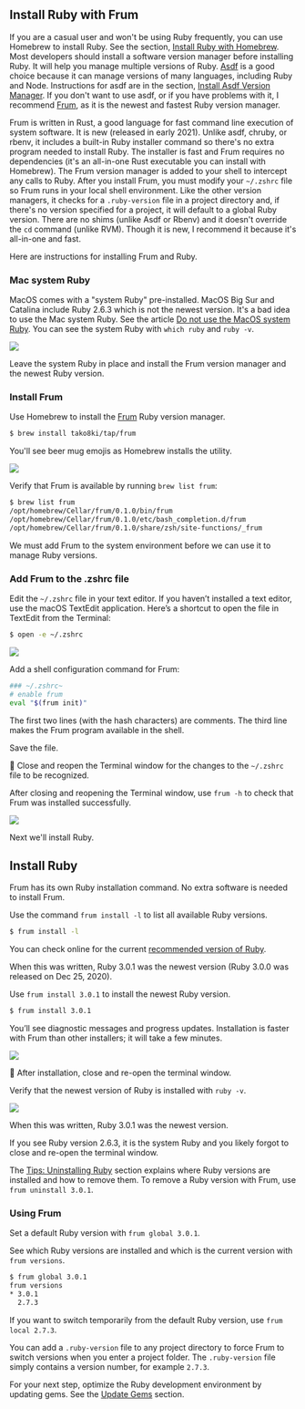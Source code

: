 ## Install Ruby with Frum

If you are a casual user and won't be using Ruby frequently, you can use Homebrew to install Ruby. See the section, [Install Ruby with Homebrew](/ruby/13.html). Most developers should install a software version manager before installing Ruby. It will help you manage multiple versions of Ruby. [Asdf](https://asdf-vm.com/) is a good choice because it can manage versions of many languages, including Ruby and Node. Instructions for asdf are in the section, [Install Asdf Version Manager](/ruby/5.html). If you don't want to use asdf, or if you have problems with it, I recommend [Frum](https://github.com/TaKO8Ki/frum), as it is the newest and fastest Ruby version manager.

Frum is written in Rust, a good language for fast command line execution of system software. It is new (released in early 2021). Unlike asdf, chruby, or rbenv, it includes a built-in Ruby installer command so there's no extra program needed to install Ruby. The installer is fast and Frum requires no dependencies (it's an all-in-one Rust executable you can install with Homebrew). The Frum version manager is added to your shell to intercept any calls to Ruby. After you install Frum, you must modify your `~/.zshrc` file so Frum runs in your local shell environment. Like the other version managers, it checks for a `.ruby-version` file in a project directory and, if there's no version specified for a project, it will default to a global Ruby version. There are no shims (unlike Asdf or Rbenv) and it doesn't override the  `cd` command (unlike RVM). Though it is new, I recommend it because it's all-in-one and fast.

Here are instructions for installing Frum and Ruby.

### Mac system Ruby

MacOS comes with a "system Ruby" pre-installed. MacOS Big Sur and Catalina include Ruby 2.6.3 which is not the newest version. It's a bad idea to use the Mac system Ruby. See the article [Do not use the MacOS system Ruby](/faq/do-not-use-mac-system-ruby/index.html). You can see the system Ruby with `which ruby` and `ruby -v`.

![](/assets/images/ruby/macos-system-ruby.png)

Leave the system Ruby in place and install the Frum version manager and the newest Ruby version.

### Install Frum

Use Homebrew to install the [Frum](https://github.com/TaKO8Ki/frum) Ruby version manager.

```bash
$ brew install tako8ki/tap/frum
```

You'll see beer mug emojis as Homebrew installs the utility.

![](/assets/images/ruby/install-frum.png)

Verify that Frum is available by running `brew list frum`:

```bash
$ brew list frum
/opt/homebrew/Cellar/frum/0.1.0/bin/frum
/opt/homebrew/Cellar/frum/0.1.0/etc/bash_completion.d/frum
/opt/homebrew/Cellar/frum/0.1.0/share/zsh/site-functions/_frum
```

We must add Frum to the system environment before we can use it to manage Ruby versions.

### Add Frum to the .zshrc file

Edit the `~/.zshrc` file in your text editor. If you haven’t installed a text editor, use the macOS TextEdit application. Here’s a shortcut to open the file in TextEdit from the Terminal:

```bash
$ open -e ~/.zshrc
```

![](/assets/images/ruby/add-frum-to-zshrc.png)

Add a shell configuration command for Frum:

```bash
### ~/.zshrc~
# enable frum
eval "$(frum init)"
```

The first two lines (with the hash characters) are comments. The third line makes the Frum program available in the shell.

Save the file.

🚩 Close and reopen the Terminal window for the changes to the `~/.zshrc` file to be recognized.

After closing and reopening the Terminal window, use `frum -h` to check that Frum was installed successfully.

![](/assets/images/ruby/verify-frum-installation.png)

Next we'll install Ruby.

## Install Ruby

Frum has its own Ruby installation command. No extra software is needed to install Frum.

Use the command `frum install -l` to list all available Ruby versions.

```bash
$ frum install -l
```

You can check online for the current [recommended version of Ruby](http://www.ruby-lang.org/en/downloads/).

When this was written, Ruby 3.0.1 was the newest version (Ruby 3.0.0 was released on Dec 25, 2020).

Use `frum install 3.0.1` to install the newest Ruby version.

```bash
$ frum install 3.0.1
```

You’ll see diagnostic messages and progress updates. Installation is faster with Frum than other installers; it will take a few minutes.

![](/assets/images/ruby/frum-ruby-install-complete.png)

🚩 After installation, close and re-open the terminal window.

Verify that the newest version of Ruby is installed with `ruby -v`.

![](/assets/images/ruby/verify-ruby-install.png)

When this was written, Ruby 3.0.1 was the newest version.

If you see Ruby version 2.6.3, it is the system Ruby and you likely forgot to close and re-open the terminal window.

The [Tips: Uninstalling Ruby](/ruby/9.html) section explains where Ruby versions are installed and how to remove them. To remove a Ruby version with Frum, use  `frum uninstall 3.0.1`.

### Using Frum

Set a default Ruby version with `frum global 3.0.1`.

See which Ruby versions are installed and which is the current version with `frum versions`.

```bash
$ frum global 3.0.1
frum versions
* 3.0.1
  2.7.3
```

If you want to switch temporarily from the default Ruby version, use `frum local 2.7.3`.

You can add a `.ruby-version` file to any project directory to force Frum to switch versions when you enter a project folder. The `.ruby-version` file simply contains a version number, for example `2.7.3`.

For your next step, optimize the Ruby development environment by updating gems. See the [Update Gems](/ruby/7.html) section.

